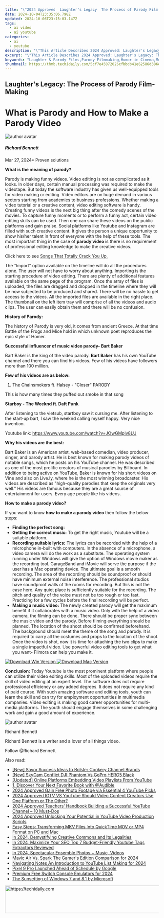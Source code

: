 ```yaml
---
title: "\"2024 Approved  Laughter's Legacy  The Process of Parody Film-Making\""
date: 2024-10-04T23:35:06.798Z
updated: 2024-10-06T23:15:03.147Z
tags:
  - ai video
  - ai youtube
categories:
  - ai
  - youtube
description: "\"This Article Describes 2024 Approved: Laughter's Legacy: The Process of Parody Film-Making\""
excerpt: "\"This Article Describes 2024 Approved: Laughter's Legacy: The Process of Parody Film-Making\""
keywords: "Laughter & Parody Films,Parody Filmmaking,Humor in Cinema,Movie Satire History,Comedic Filmmaking Tech,Film Copycatting,Creative Mockery Movies"
thumbnail: https://thmb.techidaily.com/5cf7e45072025cfbbdb41e62586d386e0a0a7b2115c18b01f985181746d9f291.jpg
---
```


## Laughter's Legacy: The Process of Parody Film-Making

# What is Parody and How to Make a Parody Video

![author avatar](https://images.wondershare.com/filmora/article-images/richard-bennett.jpg)

##### Richard Bennett

 Mar 27, 2024• Proven solutions

**What is the meaning of parody?**

Parody is making funny videos. Video editing is not as complicated as it looks. In older days, certain manual processing was required to make the videotape. But today the software industry has given us well-equipped tools for video making or editing. Video editors are on huge demand in various sectors starting from academics to business professions. Whether making a video tutorial or a creative content, video editing software is handy. Creating funny videos is the next big thing after the comedy scenes of the movies. To capture funny moments or to perform a funny act, certain video editing skills can be used. Then one can share these videos on the public platforms and gain praise. Social platforms like Youtube and Instagram are filled with such creative content. It gives the person a unique opportunity to show his/her talent in front of everyone with the help of these tools. The most important thing in the case of **parody video** is there is no requirement of professional editing knowledge to make the creative videos.

Click here to see [Songs That Totally Crack You Up.](https://tools.techidaily.com/wondershare/filmora/download/)

The “Import” option available on the timeline will do all the procedures alone. The user will not have to worry about anything. Importing is the starting procedure of video editing. There are plenty of additional features available on the same page of the program. Once the array of files is uploaded, the files are dragged and dropped in the timeline where they will be now subjected to be produced and shared. There will be no hassle to get access to the videos. All the imported files are available in the right place. The thumbnail on the left item tray will comprise of all the videos and audio clips. The user can easily obtain them and there will be no confusion.

**History of Parody:**

The history of Parody is very old, it comes from ancient Greece. At that time Battle of the Frogs and Mice hold in which unknown poet reproduces the epic style of Homer.

**Successful influencer of music video parody- Bart Baker**

Bart Baker is the king of the video parody. **Bart Baker** has his own YouTube channel and there you can find his videos. Few of his videos have followers more than 100 million.

**Few of his videos are as below:**

1. The Chainsmokers ft. Halsey - "Closer" PARODY

 This is how many times they puffed out smoke in that song

**Starboy - The Weeknd ft. Daft Punk**

After listening to the vietsub, startboy saw it cursing me. After listening to the start-up bart, I saw the weeknd calling myself happy. Very nice invention.

Youtube link: <https://www.youtube.com/watch?v=JOwGMpIv8LU>

**Why his videos are the best:**

Bart Baker is an American artist, web-based comedian, video producer, singer, and parody artist. He is best known for making parody videos of notable songs, which he posts on his YouTube channel. He was described as one of the most prolific creators of musical parodies by Billboard. In addition to being active on YouTube, Baker is known for his short videos on Vine and also on Live.ly, where he is the most winning broadcaster. His videos are described as "high-quality parodies that keep the originals very well." His videos are famous because they are a great source of entertainment for users. Every age people like his videos.

**How to make a parody video?**

If you want to know **how to make a parody video** then follow the below steps:

* **Finding the perfect song:**
* **Getting the correct music:** To get the right music, Youtube will be a suitable platform.
* **Recording suitable lyrics:** The lyrics can be recorded with the help of a microphone in-built with computers. In the absence of a microphone, a video camera will do the work as a substitute. The operating system running under Windows will give the option of Windows movie maker as the recording tool. GarageBand and iMovie will serve the purpose if the user has a Mac operating device. The ultimate goal is a smooth recording. The area of the recording should be soundproof or should have minimum external noise interference. The professional studios have soundproof walls of the rooms for recording. But this is not the case here. Any quiet place is sufficiently suitable for the recording. The pitch and quality of the voice must not be too rough or too fast. Practicing for a few cycles before the final recording will be perfect.
* **Making a music video:** The newly created parody will get the maximum benefit if it collaborates with a music video. Only with the help of a video camera, the filming can be done. There should be proper sync between the music video and the parody. Before filming everything should be planned. The location of the shoot should be confirmed beforehand. The background should meet the theme of the song and parody. It is required to carry all the costumes and props to the location of the shoot. Once the video is shot, now it is time for attaching the two clips to make a single impactful video. Use powerful video editing tools to get what you want- Filmora can help you make it.

[![Download Win Version](https://images.wondershare.com/filmora/guide/download-btn-win.jpg) ](https://tools.techidaily.com/wondershare/filmora/download/) [![Download Mac Version](https://images.wondershare.com/filmora/guide/download-btn-mac.jpg) ](https://tools.techidaily.com/wondershare/filmora/download/)

**Conclusion:** Today Youtube is the most prominent platform where people can utilize their video editing skills. Most of the uploaded videos require the skill of video editing at an expert level. The software does not require professional efficiency or any added degrees. It does not require any kind of paid course. With such amazing software and editing tools, youth can learn the skill and can try for employment opportunities in multimedia companies. Video editing is making good career opportunities for multi-media platforms. The youth should engage themselves in some challenging work and gain a good amount of experience.

![author avatar](https://images.wondershare.com/filmora/article-images/richard-bennett.jpg)

Richard Bennett

Richard Bennett is a writer and a lover of all things video.

Follow @Richard Bennett

<ins class="adsbygoogle"
      style="display:block"
      data-ad-client="ca-pub-7571918770474297"
      data-ad-slot="8358498916"
      data-ad-format="auto"
      data-full-width-responsive="true"></ins>

<span class="atpl-alsoreadstyle">Also read:</span>
<div><ul>
<li><a href="https://youtube-stream.techidaily.com/new-savor-success-ideas-to-bolster-cookery-channel-brands/"><u>[New] Savor Success Ideas to Bolster Cookery Channel Brands</u></a></li>
<li><a href="https://fox-http.techidaily.com/new-skycam-conflict-dji-phantom-vs-gopro-hero5-black/"><u>[New] SkyCam Conflict DJI Phantom Vs GoPro HERO5 Black</u></a></li>
<li><a href="https://facebook-video-share.techidaily.com/updated-online-platforms-embedding-video-playlists-from-youtube/"><u>[Updated] Online Platforms Embedding Video Playlists From YouTube</u></a></li>
<li><a href="https://techno-recovery.techidaily.com/1-discover-your-next-favorite-book-with-audible/"><u>1. Discover Your Next Favorite Book with @Audible</u></a></li>
<li><a href="https://youtube-stream.techidaily.com/2024-approved-gain-free-photo-footage-via-essential-4-youtube-picks/"><u>2024 Approved Gain Free Photo Footage via Essential 4 YouTube Picks</u></a></li>
<li><a href="https://youtube-stream.techidaily.com/2024-approved-igtv-vs-youtube-should-video-content-creators-use-one-platform-or-the-other/"><u>2024 Approved IGTV VS YouTube Should Video Content Creators Use One Platform or The Other?</u></a></li>
<li><a href="https://youtube-stream.techidaily.com/2024-approved-teachers-handbook-building-a-successful-youtube-channel-10-must-dos/"><u>2024 Approved Teachers' Handbook Building a Successful YouTube Channel – 10 Must-Dos</u></a></li>
<li><a href="https://youtube-stream.techidaily.com/2024-approved-unlocking-your-potential-in-youtube-video-production-scripts/"><u>2024 Approved Unlocking Your Potential in YouTube Video Production Scripts</u></a></li>
<li><a href="https://vp-tips.techidaily.com/easy-steps-transforming-mkv-files-into-quicktime-mov-or-mp4-format-on-pc-and-mac/"><u>Easy Steps: Transforming MKV Files Into QuickTime MOV or MP4 Format on PC and Mac</u></a></li>
<li><a href="https://youtube-docs.techidaily.com/24-demystifying-creative-commons-and-its-legalities/"><u>In 2024, Demystifying Creative Commons and Its Legalities</u></a></li>
<li><a href="https://youtube-stream.techidaily.com/in-2024-maximize-your-seo-top-7-budget-friendly-youtube-tags-extractors-reviewed/"><u>In 2024, Maximize Your SEO Top 7 Budget-Friendly Youtube Tags Extractors Reviewed</u></a></li>
<li><a href="https://youtube-stream.techidaily.com/in-2024-spectacular-ensemble-photos-plus-music-videos/"><u>In 2024, Spectacular Ensemble Photos + Music, Videos</u></a></li>
<li><a href="https://extra-guidance.techidaily.com/mavic-air-vs-spark-the-gamers-edition-comparison-for-2024/"><u>Mavic Air Vs. Spark The Gamer's Edition Comparison for 2024</u></a></li>
<li><a href="https://youtube-stream.techidaily.com/navigating-notes-an-introduction-to-youtube-list-making-for-2024/"><u>Navigating Notes An Introduction to YouTube List Making for 2024</u></a></li>
<li><a href="https://hardware-help.techidaily.com/pixel-9-pro-launched-ahead-of-schedule-by-google/"><u>Pixel 9 Pro Launched Ahead of Schedule by Google</u></a></li>
<li><a href="https://screen-activity-recording.techidaily.com/premium-free-switch-console-emulators-for-2024/"><u>Premium Free Switch Console Emulators for 2024</u></a></li>
<li><a href="https://win11.techidaily.com/the-sunsetting-of-windows-7-and-81-by-microsoft/"><u>The Sunsetting of Windows 7 and 8.1 by Microsoft</u></a></li>
</ul></div>

<!-- affiliate ads begin -->
<a href="https://ephamedtechinc.pxf.io/c/5597632/2136623/26400" target="_top" id="2136623">
  <img src="//a.impactradius-go.com/display-ad/26400-2136623" border="0" alt="https://techidaily.com" width="728" height="90"/>
</a>
<img height="0" width="0" src="https://ephamedtechinc.pxf.io/i/5597632/2136623/26400" style="position:absolute;visibility:hidden;" border="0" />
<!-- affiliate ads end -->

